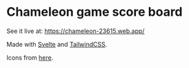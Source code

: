 # Chameleon game score board

See it live at: https://chameleon-23615.web.app/

Made with [Svelte](https://github.com/sveltejs/kit/tree/master/packages/create-svelte) and [TailwindCSS](https://github.com/tailwindlabs/tailwindcss).


Icons from [here](https://www.flaticon.com/free-icons/chameleon).